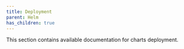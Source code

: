 ```yaml
---
title: Deployment
parent: Helm
has_children: true
---
```


This section contains available documentation for charts deployment.

